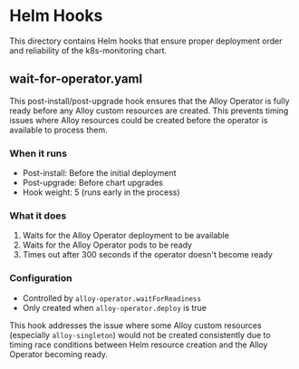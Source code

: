 <!--alex disable hook-->
<!--alex disable hooks-->

# Helm Hooks

This directory contains Helm hooks that ensure proper deployment order and reliability of the k8s-monitoring chart.

## wait-for-operator.yaml

This post-install/post-upgrade hook ensures that the Alloy Operator is fully ready before any Alloy custom resources are
created. This prevents timing issues where Alloy resources could be created before the operator is available to process
them.

### When it runs

-   Post-install: Before the initial deployment
-   Post-upgrade: Before chart upgrades
-   Hook weight: 5 (runs early in the process)

### What it does

1.  Waits for the Alloy Operator deployment to be available
2.  Waits for the Alloy Operator pods to be ready
3.  Times out after 300 seconds if the operator doesn't become ready

### Configuration

-   Controlled by `alloy-operator.waitForReadiness`
-   Only created when `alloy-operator.deploy` is true

This hook addresses the issue where some Alloy custom resources (especially `alloy-singleton`) would not be created
consistently due to timing race conditions between Helm resource creation and the Alloy Operator becoming ready.
